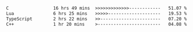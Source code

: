 <!--START_SECTION:waka-->

```txt
C                 16 hrs 49 mins  >>>>>>>>>>>>>------------   51.07 %
Lua               6 hrs 25 mins   >>>>>--------------------   19.53 %
TypeScript        2 hrs 22 mins   >>-----------------------   07.20 %
C++               1 hr 20 mins    >------------------------   04.08 %
```

<!--END_SECTION:waka-->
